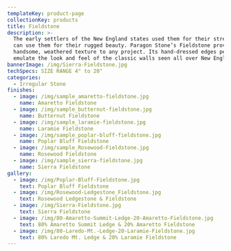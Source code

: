 ```yaml
---
templateKey: product-page
collectionKey: products
title: Fieldstone
description: >-
  The early settlers of the New England states used them for their strength, you
  can use them for their rugged beauty. Paragon Stone’s Fieldstone provides a
  handsome, weathered texture to any project. Its hand-dressed edges perfectly
  emulate the look and feel of the classic walls seen all over New England.
bannerImage: /img/Sierra-Fieldstone.jpg
techSpecs: SIZE RANGE 4" to 20"
categories:
  - Irregular Stone
finishes:
  - image: /img/sample_amaretto-fieldstone.jpg
    name: Amaretto Fieldstone
  - image: /img/sample_butternut-fieldstone.jpg
    name: Butternut Fieldstone
  - image: /img/sample_laramie-fieldstone.jpg
    name: Laramie Fieldstone
  - image: /img/sample_poplar-bluff-fieldstone.jpg
    name: Poplar Bluff Fieldstone
  - image: /img/sample_Rosewood-Fieldstone.jpg
    name: Rosewood Fieldstone
  - image: /img/sample_sierra-fieldstone.jpg
    name: Sierra Fieldstone
gallery:
  - image: /img/Poplar-Bluff-Fieldstone.jpg
    text: Poplar Bluff Fieldstone
  - image: /img/Rosewood-Ledgestone_Fieldstone.jpg
    text: Rosewood Ledgestone & Fieldstone
  - image: /img/Sierra-Fieldstone.jpg
    text: Sierra Fieldstone
  - image: /img/80-Amaretto-Summit-Ledge-20-Amaretto-Fieldstone.jpg
    text: 80% Amaretto Summit Ledge & 20% Amaretto Fieldstone
  - image: /img/80-Laredo-Mt.-Ledge-20-Laramie-Fieldstone.jpg
    text: 80% Laredo Mt. Ledge & 20% Laramie Fieldstone
---
```


